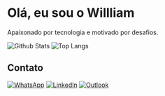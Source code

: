 # Olá, eu sou o Willliam
Apaixonado por tecnologia e motivado por desafios.

![Github Stats](https://github-readme-stats.vercel.app/api?username=Williamrsh&show_icons=true&count_private=true&show_icons=true&include_all_commits=true)
![Top Langs](https://github-readme-stats.vercel.app/api/top-langs/?username=Williamrsh&hide=TeX&layout=compact)
  ## Contato
  
[![WhatsApp](https://img.shields.io/badge/WhatsApp-25D366?style=for-the-badge&logo=whatsapp&logoColor=white&link=https://wa.me/5511950824367)](https://wa.me/5511950824367)
[![LinkedIn](https://img.shields.io/badge/linkedin-%230077B5.svg?style=for-the-badge&logo=linkedin&logoColor=white&link=https://www.linkedin.com/in/Williamrsh/)]()
[![Outlook](https://img.shields.io/badge/Outlook-0078D4?style=for-the-badge&logo=microsoft-outlook&logoColor=white&link=mailto:wrodrigues.santos@outlook.com)](mailto:wrodrigues.santos@outlook.com)

 
 
